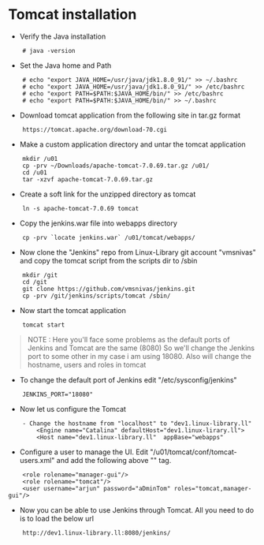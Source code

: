 # Tomcat installation

- Verify the Java installation
```
	# java -version
```

- Set the Java home and Path
```
	# echo "export JAVA_HOME=/usr/java/jdk1.8.0_91/" >> ~/.bashrc
	# echo "export JAVA_HOME=/usr/java/jdk1.8.0_91/" >> /etc/bashrc
	# echo "export PATH=$PATH:$JAVA_HOME/bin/" >> /etc/bashrc
	# echo "export PATH=$PATH:$JAVA_HOME/bin/" >> ~/.bashrc
```

- Download tomcat application from the following site in tar.gz format
```
	https://tomcat.apache.org/download-70.cgi
```

- Make a custom application directory and untar the tomcat application
```	
	mkdir /u01
	cp -prv ~/Downloads/apache-tomcat-7.0.69.tar.gz /u01/
	cd /u01
	tar -xzvf apache-tomcat-7.0.69.tar.gz
```

- Create a soft link for the unzipped directory as tomcat
```
	ln -s apache-tomcat-7.0.69 tomcat
```

- Copy the jenkins.war file into webapps directory
```
	cp -prv `locate jenkins.war` /u01/tomcat/webapps/
```

- Now clone the "Jenkins" repo from Linux-Library git account "vmsnivas"
  and copy the tomcat script from the scripts dir to /sbin
```
	mkdir /git
	cd /git
	git clone https://github.com/vmsnivas/jenkins.git
	cp -prv /git/jenkins/scripts/tomcat /sbin/
```

- Now start the tomcat application
```
	tomcat start
```

> NOTE : Here you'll face some problems as the default ports of Jenkins and Tomcat are the same (8080)
>	So we'll change the Jenkins port to some other in my case i am using 18080. Also will change the hostname, users and roles in tomcat

- To change the default port of Jenkins edit "/etc/sysconfig/jenkins"
```
	JENKINS_PORT="18080"
```

- Now let us configure the Tomcat
```
	- Change the hostname from "localhost" to "dev1.linux-library.ll"
		<Engine name="Catalina" defaultHost="dev1.linux-lirary.ll">
		<Host name="dev1.linux-library.ll"  appBase="webapps"
```

- Configure a user to manage the UI. Edit "/u01/tomcat/conf/tomcat-users.xml" and add the following 
  above "</tomcat-users>" tag.
```
	<role rolename="manager-gui"/>
	<role rolename="tomcat"/>
	<user username="arjun" password="aDminTom" roles="tomcat,manager-gui"/>
```

- Now you can be able to use Jenkins through Tomcat. All you need to do is to load the below url
```
	http://dev1.linux-library.ll:8080/jenkins/
```